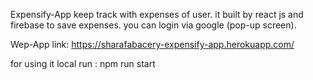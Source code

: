 Expensify-App keep track with expenses of user. it built by react js and firebase to save expenses. you can login via google (pop-up screen).

Wep-App link: https://sharafabacery-expensify-app.herokuapp.com/

for using it local run : npm run start
